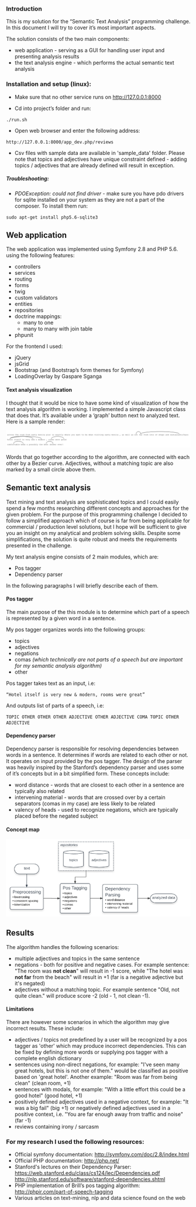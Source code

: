 ### Introduction

This is my solution for the “Semantic Text Analysis” programming challenge. In this document I will try to cover it’s most important aspects. 

The solution consists of the two main components:

* web application - serving as a GUI for handling user input and presenting analysis results
* the text analysis engine - which performs the actual semantic text analysis

### Installation and setup (linux):

* Make sure that no other service runs on http://127.0.0.1:8000

* Cd into project’s folder and run:
```
./run.sh
```

* Open web browser and enter the following address:
```
http://127.0.0.1:8000/app_dev.php/reviews
```
* Csv files with sample data are available in 'sample_data' folder. Please note that topics and adjectives have unique constraint defined - adding topics / adjectives that are already defined will result in exception.

##### Troubleshooting:
* *PDOException: could not find driver* - make sure you have pdo drivers for sqlite installed on your system as they are not a part of the composer. To install them run:
```
sudo apt-get install php5.6-sqlite3
```

## Web application

The web application was implemented using Symfony 2.8 and PHP 5.6. using the following features:

* controllers
* services
* routing
* forms
* twig
* custom validators
* entities
* repositories
* doctrine mappings:
    * many to one
    * many to many with join table
* phpunit

For the frontend I used:

* jQuery
* jsGrid
* Bootstrap (and Bootstrap’s form themes for Symfony)
* LoadingOverlay by Gaspare Sganga

#### Text analysis visualization
I thought that it would be nice to have some kind of visualization of how the text analysis algorithm is working. I implemented a simple Javascript class that does that. It’s available under a ‘graph’ button next to analyzed text. Here is a sample render:

![Text analysis graph](images/graph.png)

Words that go together according to the algorithm, are connected with each other by a Bezier curve. Adjectives, without a matching topic are also marked by a small circle above them. 


## Semantic text analysis
Text mining and text analysis are sophisticated topics and I could easily spend a few months researching different concepts and approaches for the given problem. For the purpose of this programming challenge I decided to follow a simplified approach which of course is far from being applicable for commercial / production level solutions, but I hope will be sufficient to give you an insight on my analytical and problem solving skills. Despite some simplifications, the solution is quite robust and meets the requirements presented in the challenge. 

My text analysis engine consists of 2 main modules, which are:

* Pos tagger
* Dependency parser

In the following paragraphs I will briefly describe each of them.

#### Pos tagger
The main purpose of the this module is to determine which part of a speech is represented by a given word in a sentence. 

My pos tagger organizes words into the following groups:

* topics
* adjectives
* negations
* comas *(which technically are not parts of a speech but are important for my semantic analysis algorithm)*
* other

Pos tagger takes text as an input, i.e:
```
“Hotel itself is very new & modern, rooms were great”
```
And outputs list of parts of a speech, i.e:
```
TOPIC OTHER OTHER OTHER ADJECTIVE OTHER ADJECTIVE COMA TOPIC OTHER ADJECTIVE
```

#### Dependency parser
Dependency parser is responsible for resolving dependencies between words in a sentence. It determines if words are related to each other or not. It operates on input provided by the pos tagger. 
The design of the parser was heavily inspired by the Stanford’s dependency parser and uses some of it’s concepts but in a bit simplified form. These concepts include:

* word distance - words that are closest to each other in a sentence are typically also related
* intervening material - words that are crossed over by a certain separators (comas in my case) are less likely to be related
* valency of heads - used to recognize negations, which are typically placed before the negated subject

#### Concept map
![Text analysis diagram](images/diagram.png)

## Results
The algorithm handles the following scenarios:

* multiple adjectives and topics in the same sentence
* negations -  both for positive and negative cases. For example sentence: "The room was **not clean**" will result in -1 score, while "The hotel was **not far** from the beach" will result in +1 (far is a negative adjective but it's negated)
* adjectives without a matching topic. For example sentence "Old, not quite clean." will produce score -2 (old - 1, not clean -1).

#### Limitations
There are however some scenarios in which the algorithm may give incorrect results. These include:

* adjectives / topics not predefined by a user will be recognized by a pos tagger as 'other' which may produce incorrect dependencies. This can be fixed by defining more words or supplying pos tagger with a complete english dictionary
* sentences using non-direct negations, for example: "I've seen many great hotels, but this is not one of them." would be classified as positive based on 'great hotel'. Another example: "Room was far from being clean" (clean room, +1)
* sentences with modals, for example: "With a little effort this could be a good hotel" (good hotel, +1)
* positively defined adjectives used in a negative context, for example: "It was a big fail" (big +1) or negatively defined adjectives used in a positive context, i.e. "You are far enough away from traffic and noise" (far -1)
* reviews containing irony / sarcasm

### For my research I used the following resources:
* Official symfony documentation:
http://symfony.com/doc/2.8/index.html
* Official PHP documentation:
http://php.net/
* Stanford's lectures on their Dependency Parser:
https://web.stanford.edu/class/cs124/lec/Dependencies.pdf
http://nlp.stanford.edu/software/stanford-dependencies.shtml
* PHP implementation of Brill’s pos tagging algorithm:
http://phpir.com/part-of-speech-tagging
* Various articles on text-mining, nlp and data science found on the web
